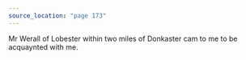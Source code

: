 ```yaml
---
source_location: "page 173"
---
```

Mr Werall of Lobester within two miles of Donkaster cam to me to be acquaynted
with me.
